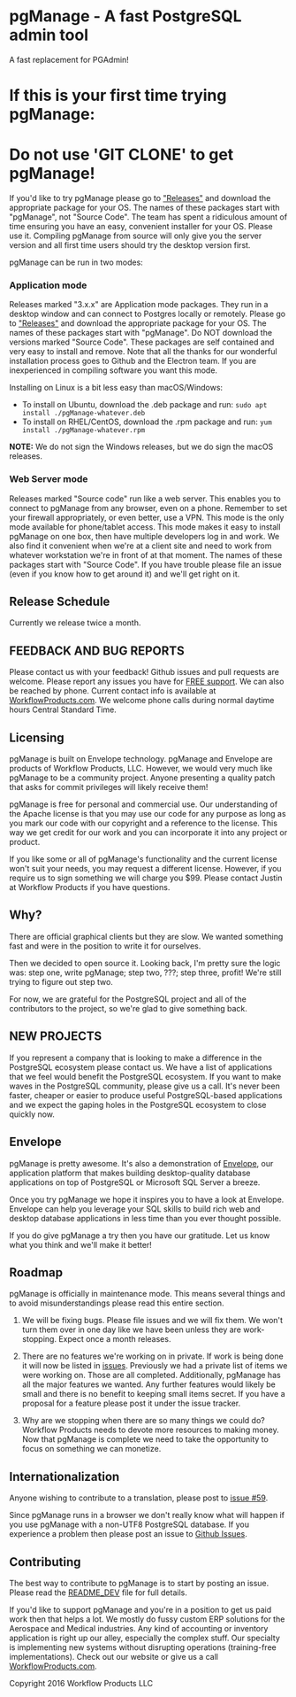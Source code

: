 # pgManage - A fast PostgreSQL admin tool 

A fast replacement for PGAdmin!

# If this is your first time trying pgManage:
# Do not use 'GIT CLONE' to get pgManage!

If you'd like to try pgManage please go to ["Releases"](https://github.com/pgManage/pgManage/releases) and download the appropriate package for your OS. The names of these packages start with "pgManage", not "Source Code". The team has spent a ridiculous amount of time ensuring you have an easy, convenient installer for your OS. Please use it. Compiling pgManage from source will only give you the server version and all first time users should try the desktop version first. 

pgManage can be run in two modes:

### Application mode
Releases marked "3.x.x" are Application mode packages. They run in a desktop window and can connect to Postgres locally or remotely. Please go to ["Releases"](https://github.com/pgManage/pgManage/releases) and download the appropriate package for your OS. The names of these packages start with "pgManage". Do NOT download the versions marked "Source Code". These packages are self contained and very easy to install and remove. Note that all the thanks for our wonderful installation process goes to Github and the Electron team. If you are inexperienced in compiling software you want this mode.

Installing on Linux is a bit less easy than macOS/Windows:
- To install on Ubuntu, download the .deb package and run: `sudo apt install ./pgManage-whatever.deb`
- To install on RHEL/CentOS, download the .rpm package and run: `yum install ./pgManage-whatever.rpm`

**NOTE:** We do not sign the Windows releases, but we do sign the macOS releases.

### Web Server mode
Releases marked "Source code" run like a web server. This enables you to connect to pgManage from any browser, even on a phone. Remember to set your firewall appropriately, or even better, use a VPN. This mode is the only mode available for phone/tablet access. This mode makes it easy to install pgManage on one box, then have multiple developers log in and work. We also find it convenient when we're at a client site and need to work from whatever workstation we're in front of at that moment. The names of these packages start with "Source Code". If you have trouble please file an issue (even if you know how to get around it) and we'll get right on it. 

## Release Schedule

Currently we release twice a month. 

## FEEDBACK AND BUG REPORTS

Please contact us with your feedback! Github issues and pull requests are welcome. Please report any issues you have for [FREE support](https://github.com/pgManage/pgManage/issues). We can also be reached by phone. Current contact info is available at [WorkflowProducts.com](http://www.workflowproducts.com/about.html). We welcome phone calls during normal daytime hours Central Standard Time.

## Licensing

pgManage is built on Envelope technology. pgManage and Envelope are products of Workflow Products, LLC. However, we would very much like pgManage to be a community project. Anyone presenting a quality patch that asks for commit privileges will likely receive them! 

pgManage is free for personal and commercial use. Our understanding of the Apache license is that you may use our code for any purpose as long as you mark our code with our copyright and a reference to the license. This way we get credit for our work and you can incorporate it into any project or product. 

If you like some or all of pgManage's functionality and the current license won't suit your needs, you may request a different license. However, if you require us to sign something we will charge you $99. Please contact Justin at Workflow Products if you have questions. 

## Why?

There are official graphical clients but they are slow. We wanted something fast and were in the position to write it for ourselves.

Then we decided to open source it. Looking back, I'm pretty sure the logic was: step one, write pgManage; step two, ???; step three, profit! We're still trying to figure out step two. 

For now, we are grateful for the PostgreSQL project and all of the contributors to the project, so we're glad to give something back. 

## NEW PROJECTS

If you represent a company that is looking to make a difference in the PostgreSQL ecosystem please contact us. We have a list of applications that we feel would benefit the PostgreSQL ecosystem. If you want to make waves in the PostgreSQL community, please give us a call. It's never been faster, cheaper or easier to produce useful PostgreSQL-based applications and we expect the gaping holes in the PostgreSQL ecosystem to close quickly now. 

## Envelope 

pgManage is pretty awesome. It's also a demonstration of [Envelope](https://github.com/workflowproducts/envelope), our application platform that makes building desktop-quality database applications on top of PostgreSQL or Microsoft SQL Server a breeze.

Once you try pgManage we hope it inspires you to have a look at Envelope. Envelope can help you leverage your SQL skills to build rich web and desktop database applications in less time than you ever thought possible. 

If you do give pgManage a try then you have our gratitude. Let us know what you think and we'll make it better!

## Roadmap

pgManage is officially in maintenance mode. This means several things and to avoid misunderstandings please read this entire section.

1) We will be fixing bugs. Please file issues and we will fix them. We won't turn them over in one day like we have been unless they are work-stopping. Expect once a month releases. 

2) There are no features we're working on in private. If work is being done it will now be listed in [issues](https://github.com/pgManage/pgManage/issues). Previously we had a private list of items we were working on. Those are all completed. Additionally, pgManage has all the major features we wanted. Any further features would likely be small and there is no benefit to keeping small items secret. If you have a proposal for a feature please post it under the issue tracker.

3) Why are we stopping when there are so many things we could do? Workflow Products needs to devote more resources to making money. Now that pgManage is complete we need to take the opportunity to focus on something we can monetize.

## Internationalization

Anyone wishing to contribute to a translation, please post to [issue #59](https://github.com/pgManage/pgManage/issues/59).

Since pgManage runs in a browser we don't really know what will happen if you use pgManage with a non-UTF8 PostgreSQL database. If you experience a problem then please post an issue to [Github Issues](https://github.com/pgManage/pgManage/issues). 

## Contributing

The best way to contribute to pgManage is to start by posting an issue. Please read the [README_DEV](https://github.com/pgManage/pgManage/blob/master/README_DEV.md) file for full details.

If you'd like to support pgManage and you're in a position to get us paid work then that helps a lot. We mostly do fussy custom ERP solutions for the Aerospace and Medical industries. Any kind of accounting or inventory application is right up our alley, especially the complex stuff. Our specialty is implementing new systems without disrupting operations (training-free implementations). Check out our website or give us a call [WorkflowProducts.com](http://www.workflowproducts.com/about.html).


Copyright 2016 Workflow Products LLC
